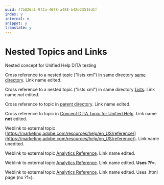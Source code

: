 ```yaml
---
uuid: 47b026a1-9f2a-4678-a488-b42e23516d1f
index: y
internal: n
snippet: y
translate: y
---
```


# Nested Topics and Links

Nested concept for Unified Help DITA testing

Cross reference to a nested topic ("lists.xml") in same directory [same directory](lists.md#concept_11C5663D9B954FDF9E8F3285EED642EF). Link name edited.

Cross reference to a nested topic ("lists.xml") in same directory [Lists](lists.md#concept_11C5663D9B954FDF9E8F3285EED642EF). Link name *not* edited.

Cross reference to topic in [parent directory](../concept-topic.md#concept_4CEEF9F74266431691A249916837FF46). Link name edited.

Cross reference to topic in [Concept DITA Topic for Unified Help](../concept-topic.md#concept_4CEEF9F74266431691A249916837FF46). Link name **not** edited.

Weblink to external topic [https://marketing.adobe.com/resources/help/en_US/reference/](https://marketing.adobe.com/resources/help/en_US/reference/). Link name unedited.

Weblink to external topic [Analytics Reference](https://marketing.adobe.com/resources/help/en_US/reference/). Link name edited.

Weblink to external topic [Analytics Reference](https://marketing.adobe.com/resources/help/en_US/analytics/analysis-workspace/?f=analysis-workspace-release-notes). Link name edited. **Uses ?f=**.

Weblink to external topic [Analytics Reference](https://marketing.adobe.com/resources/help/en_US/analytics/analysis-workspace/analysis-workspace-release-notes.html). Link name edited. Uses .html page (no ?f=). 
